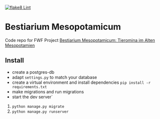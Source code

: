 [![flake8 Lint](https://github.com/acdh-oeaw/bestiarium/actions/workflows/lint.yml/badge.svg)](https://github.com/acdh-oeaw/bestiarium/actions/workflows/lint.yml)

# Bestiarium Mesopotamicum

Code repo for FWF Project [Bestiarium Mesopotamicum: Tieromina im Alten Mesopotamien](https://pf.fwf.ac.at/de/wissenschaft-konkret/project-finder/42881)


## Install

* create a postgres-db
* adapt `settings.py` to match your database
* create a virtual environment and install dependencies `pip install -r requirements.txt`
* make migrations and run migrations
* start the dev server`

1. `python manage.py migrate`
1. `python manage.py runserver`
